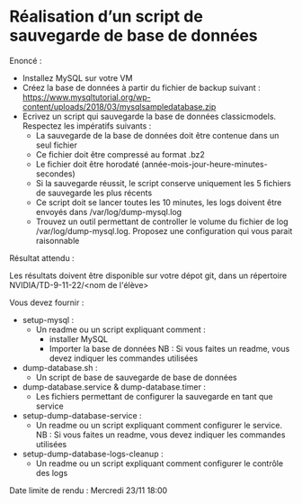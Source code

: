 # Réalisation d’un script de sauvegarde de base de données

Enoncé :

* Installez MySQL sur votre VM
* Créez la base de données à partir du fichier de backup suivant : <https://www.mysqltutorial.org/wp-content/uploads/2018/03/mysqlsampledatabase.zip>
* Ecrivez un script qui sauvegarde la base de données classicmodels. Respectez les impératifs suivants :
  * La sauvegarde de la base de données doit être contenue dans un seul fichier
  * Ce fichier doit être compressé au format .bz2
  * Le fichier doit être horodaté (année-mois-jour-heure-minutes-secondes)
  * Si la sauvegarde réussit, le script conserve uniquement les 5 fichiers de sauvegarde les plus récents
  * Ce script doit se lancer toutes les 10 minutes, les logs doivent être envoyés dans /var/log/dump-mysql.log
  * Trouvez un outil permettant de controller le volume du fichier de log /var/log/dump-mysql.log. Proposez une configuration qui vous parait raisonnable

Résultat attendu :

Les résultats doivent être disponible sur votre dépot git, dans un répertoire NVIDIA/TD-9-11-22/\<nom de l'élève>

Vous devez fournir :

* setup-mysql :
  * Un readme ou un script expliquant comment :
    * installer MySQL
    * Importer la base de données
      NB : Si vous faites un readme, vous devez indiquer les commandes utilisées
* dump-database.sh :
  * Un script de base de sauvegarde de base de données
* dump-database.service & dump-database.timer :
  * Les fichiers permettant de configurer la sauvegarde en tant que service
* setup-dump-database-service :
  * Un readme ou un script expliquant comment configurer le service. NB : Si vous faites un readme, vous devez indiquer les commandes utilisées
* setup-dump-database-logs-cleanup :
  * Un readme ou un script expliquant comment configurer le contrôle des logs

Date limite de rendu : Mercredi 23/11 18:00
